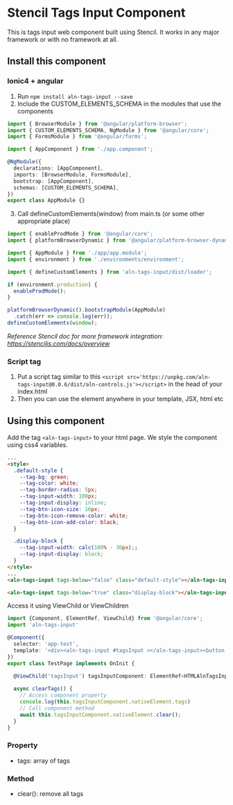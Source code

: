 # Stencil Tags Input Component

This is tags input web component built using Stencil. It works in any major framework or with no framework at all.

## Install this component

### Ionic4 + angular
1. Run `npm install aln-tags-input --save`
2. Include the CUSTOM_ELEMENTS_SCHEMA in the modules that use the components
```ts
import { BrowserModule } from '@angular/platform-browser';
import { CUSTOM_ELEMENTS_SCHEMA, NgModule } from '@angular/core';
import { FormsModule } from '@angular/forms';

import { AppComponent } from './app.component';

@NgModule({
  declarations: [AppComponent],
  imports: [BrowserModule, FormsModule],
  bootstrap: [AppComponent],
  schemas: [CUSTOM_ELEMENTS_SCHEMA],
})
export class AppModule {}
```
3. Call defineCustomElements(window) from main.ts (or some other appropriate place)
```ts
import { enableProdMode } from '@angular/core';
import { platformBrowserDynamic } from '@angular/platform-browser-dynamic';

import { AppModule } from './app/app.module';
import { environment } from './environments/environment';

import { defineCustomElements } from 'aln-tags-input/dist/loader';

if (environment.production) {
  enableProdMode();
}

platformBrowserDynamic().bootstrapModule(AppModule)
  .catch(err => console.log(err));
defineCustomElements(window);
```
*Reference Stencil doc for more framework integration: https://stenciljs.com/docs/overview*

### Script tag
1. Put a script tag similar to this `<script src='https://unpkg.com/aln-tags-input@0.0.6/dist/aln-controls.js'></script>` in the head of your index.html
2. Then you can use the element anywhere in your template, JSX, html etc

## Using this component
Add the tag `<aln-tags-input>` to your html page. We style the component using css4 variables.
```html
...
<style>
  .default-style {
    --tag-bg: green;
    --tag-color: white;
    --tag-border-radius: 5px;
    --tag-input-width: 100px;
    --tag-input-display: inline;
    --tag-btn-icon-size: 16px;
    --tag-btn-icon-remove-color: white;
    --tag-btn-icon-add-color: black;
  }

  .display-block {
    --tag-input-width: calc(100% - 30px);;
    --tag-input-display: block;
  }
</style>
...
<aln-tags-input tags-below="false" class="default-style"></aln-tags-input>

<aln-tags-input tags-below="true" class="display-block"></aln-tags-input>

```
Access it using ViewChild or ViewChildren
```ts
import {Component, ElementRef, ViewChild} from '@angular/core';
import 'aln-tags-input'

@Component({
  selector: 'app-test',
  template: '<div><aln-tags-input #tagsInput ></aln-tags-input><button (click)="clearTags()">Remove all tags</button></div>'
})
export class TestPage implements OnInit {

  @ViewChild('tagsInput') tagsInputComponent: ElementRef<HTMLAlnTagsInputElement>;
  
  async clearTags() {
    // Access component property
    console.log(this.tagsInputComponent.nativeElement.tags)
    // Call component method
    await this.tagsInputComponent.nativeElement.clear();
  }
}
```
### Property
- tags: array of tags
### Method
- clear(): remove all tags